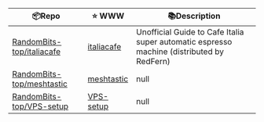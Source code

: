 

| 📦Repo    | ⭐️ WWW | 📚Description |
| --------- | ----------- | -------------- |
| [RandomBits-top/italiacafe](https://github.com/RandomBits-top/italiacafe) | [italiacafe](null) | Unofficial Guide to Cafe Italia super automatic espresso machine (distributed by RedFern) |
| [RandomBits-top/meshtastic](https://github.com/RandomBits-top/meshtastic) | [meshtastic](null) | null |
| [RandomBits-top/VPS-setup](https://github.com/RandomBits-top/VPS-setup) | [VPS-setup](null) | null |

